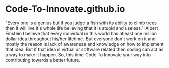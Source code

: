 # Code-To-Innovate.github.io
"Every one is a genius but if you judge a fish with its ability to climb trees then it will live it's whole life believing that it is stupid and useless."-Albert Einstein
I believe that every individual in this world has atleast one million dollar idea throughout his/her lifetime. 
But everyone don't work on it and mostly the reason is lack of awareness and knowledge on how to implement that idea. 
But if that idea is virtual or software related then coding can act as a way to make it happen. 
So, this time Code To Innovate your way into contributing towards a better future. 
